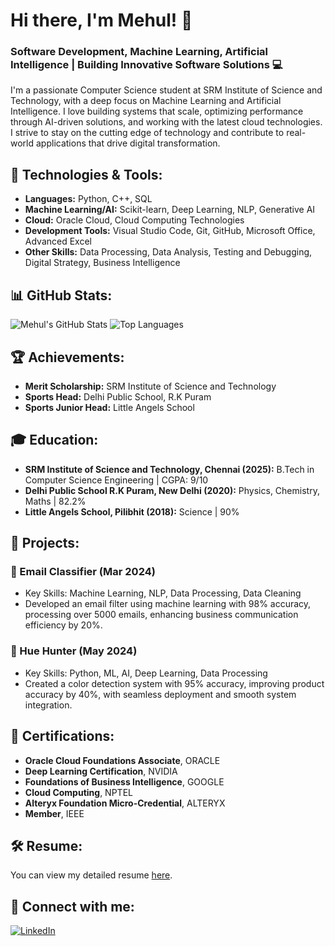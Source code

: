 # Hi there, I'm Mehul! 👋

### Software Development, Machine Learning, Artificial Intelligence | Building Innovative Software Solutions 💻

I'm a passionate Computer Science student at SRM Institute of Science and Technology, with a deep focus on Machine Learning and Artificial Intelligence. I love building systems that scale, optimizing performance through AI-driven solutions, and working with the latest cloud technologies. I strive to stay on the cutting edge of technology and contribute to real-world applications that drive digital transformation.

## 🔧 Technologies & Tools:
- **Languages:** Python, C++, SQL
- **Machine Learning/AI:** Scikit-learn, Deep Learning, NLP, Generative AI
- **Cloud:** Oracle Cloud, Cloud Computing Technologies
- **Development Tools:** Visual Studio Code, Git, GitHub, Microsoft Office, Advanced Excel
- **Other Skills:** Data Processing, Data Analysis, Testing and Debugging, Digital Strategy, Business Intelligence

## 📊 GitHub Stats:
![Mehul's GitHub Stats](https://github-readme-stats.vercel.app/api?username=mehulk21&show_icons=true&hide=issues&theme=dark&hide_border=true)
![Top Languages](https://github-readme-stats.vercel.app/api/top-langs/?username=mehulk21&layout=compact&theme=dark&hide_border=true)

## 🏆 Achievements:
- **Merit Scholarship:** SRM Institute of Science and Technology
- **Sports Head:** Delhi Public School, R.K Puram
- **Sports Junior Head:** Little Angels School

## 🎓 Education:
- **SRM Institute of Science and Technology, Chennai (2025):** B.Tech in Computer Science Engineering | CGPA: 9/10
- **Delhi Public School R.K Puram, New Delhi (2020):** Physics, Chemistry, Maths | 82.2%
- **Little Angels School, Pilibhit (2018):** Science | 90%

## 📂 Projects:
### 📧 Email Classifier (Mar 2024)
- Key Skills: Machine Learning, NLP, Data Processing, Data Cleaning
- Developed an email filter using machine learning with 98% accuracy, processing over 5000 emails, enhancing business communication efficiency by 20%.

### 🎨 Hue Hunter (May 2024)
- Key Skills: Python, ML, AI, Deep Learning, Data Processing
- Created a color detection system with 95% accuracy, improving product accuracy by 40%, with seamless deployment and smooth system integration.

## 🏅 Certifications:
- **Oracle Cloud Foundations Associate**, ORACLE
- **Deep Learning Certification**, NVIDIA
- **Foundations of Business Intelligence**, GOOGLE
- **Cloud Computing**, NPTEL
- **Alteryx Foundation Micro-Credential**, ALTERYX
- **Member**, IEEE

## 🛠 Resume:
You can view my detailed resume [here](https://drive.google.com/drive/folders/16sBQqPwCWMsrucHhjUwTMj5tOXZ_E7Ol).

## 💬 Connect with me:
[![LinkedIn](https://img.shields.io/badge/LinkedIn-blue?logo=linkedin)](https://www.linkedin.com/in/mehulk21/)
